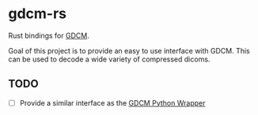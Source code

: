 # gdcm-rs
Rust bindings for [GDCM](https://github.com/malaterre/GDCM).

Goal of this project is to provide an easy to use interface with GDCM.
This can be used to decode a wide variety of compressed dicoms.

## TODO
- [ ] Provide a similar interface as the [GDCM Python Wrapper](https://github.com/malaterre/GDCM/tree/master/Wrapping/Python)